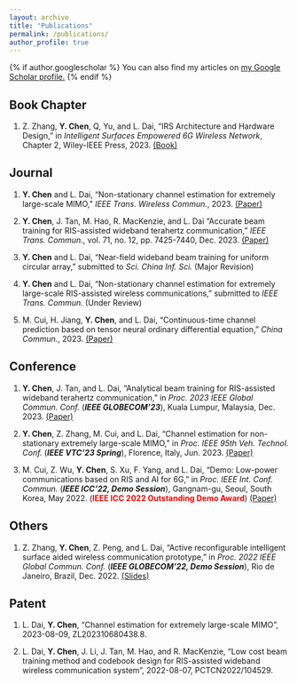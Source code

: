 ```yaml
---
layout: archive
title: "Publications"
permalink: /publications/
author_profile: true
---
```


{% if author.googlescholar %}
  You can also find my articles on <u><a href="{{author.googlescholar}}">my Google Scholar profile</a>.</u>
{% endif %}

<!-- {% include base_path %} -->

<!-- {% for post in site.publications reversed %}
  {% include archive-single.html %}
{% endfor %} -->

## Book Chapter

1. Z. Zhang, **Y. Chen**, Q, Yu, and L. Dai, “IRS Architecture and Hardware Design,” in *Intelligent Surfaces Empowered 6G Wireless Network*, Chapter 2, Wiley-IEEE Press, 2023. [(Book)](https://www.wiley.com/en-ie/Intelligent+Surfaces+Empowered+6G+Wireless+Network-p-9781119913092)

## Journal

1. **Y. Chen** and L. Dai, “Non-stationary channel estimation for extremely large-scale MIMO,” *IEEE Trans. Wireless Commun.*, 2023. [(Paper)](https://hericenes.github.io/yuhaochen.github.io/files/TWC.pdf)

2. **Y. Chen**, J. Tan, M. Hao, R. MacKenzie, and L. Dai “Accurate beam training for RIS-assisted wideband terahertz communication,” *IEEE Trans. Commun.*, vol. 71, no. 12, pp. 7425-7440, Dec. 2023. [(Paper)](https://hericenes.github.io/yuhaochen.github.io/files/Accurate_Beam_Training_for_RIS-Assisted_Wideband_Terahertz_Communication.pdf)

3. **Y. Chen** and L. Dai, “Near-field wideband beam training for uniform circular array,” submitted to *Sci. China Inf. Sci.* (Major Revision)

4. **Y. Chen** and L. Dai, “Non-stationary channel estimation for extremely large-scale RIS-assisted wireless communications,” submitted to *IEEE Trans. Commun.* (Under Review)

5. M. Cui, H. Jiang, **Y. Chen**, and L. Dai, “Continuous-time channel prediction based on tensor neural ordinary differential equation,” *China Commun.*, 2023. [(Paper)](https://hericenes.github.io/yuhaochen.github.io/files/Neural%20ODE.pdf)

## Conference

1. **Y. Chen**, J. Tan, and L. Dai, “Analytical beam training for RIS-assisted wideband terahertz communication,” in *Proc. 2023 IEEE Global Commun. Conf.* (<b><i>IEEE GLOBECOM’23</i></b>), Kuala Lumpur, Malaysia, Dec. 2023. [(Paper)](https://hericenes.github.io/yuhaochen.github.io/files/m16585-chen%20final.pdf)

2. **Y. Chen**, Z. Zhang, M. Cui, and L. Dai, “Channel estimation for non-stationary extremely large-scale MIMO,” in *Proc. IEEE 95th Veh. Technol. Conf.* (<b><i>IEEE VTC’23 Spring</i></b>), Florence, Italy, Jun. 2023. [(Paper)](https://hericenes.github.io/yuhaochen.github.io/files/VTC.pdf)

3. M. Cui, Z. Wu, **Y. Chen**, S. Xu, F. Yang, and L. Dai, “Demo: Low-power communications based on RIS and AI for 6G,” in *Proc. IEEE Int. Conf. Commun.* (<b><i>IEEE ICC’22, Demo Session</i></b>), Gangnam-gu, Seoul, South Korea, May 2022. (<font color=red><b>IEEE ICC 2022 Outstanding Demo Award</b></font>) [(Paper)](https://hericenes.github.io/yuhaochen.github.io/files/Demo%20Low-power%20communications%20based%20on%20RIS%20and%20AI%20for%206G.pdf)

## Others

1. Z. Zhang, **Y. Chen**, Z. Peng, and L. Dai, “Active reconfigurable intelligent surface aided wireless communication prototype,” in *Proc. 2022 IEEE Global Commun. Conf.* (<b><i>IEEE GLOBECOM’22, Demo Session</i></b>), Rio de Janeiro, Brazil, Dec. 2022. [(Slides)](https://hericenes.github.io/yuhaochen.github.io/files/ActiveDemo.pdf)

## Patent

1. L. Dai, **Y. Chen**, “Channel estimation for extremely large-scale MIMO”, 2023-08-09, ZL202310680438.8.

2. L. Dai, **Y. Chen**, J. Li, J. Tan, M. Hao, and R. MacKenzie, “Low cost beam training method and codebook design for RIS-assisted wideband wireless communication system”, 2022-08-07, PCTCN2022/104529.
 